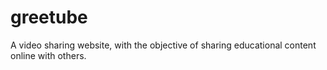 # greetube
A video sharing website, with the objective of sharing educational content online with others.
